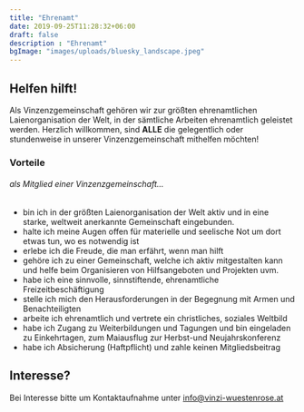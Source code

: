 ```yaml
---
title: "Ehrenamt"
date: 2019-09-25T11:28:32+06:00
draft: false
description : "Ehrenamt"
bgImage: "images/uploads/bluesky_landscape.jpeg"
---
```

## Helfen hilft!
Als Vinzenzgemeinschaft gehören wir zur größten ehrenamtlichen Laienorganisation der Welt, in der sämtliche Arbeiten ehrenamtlich geleistet werden.
Herzlich willkommen, sind **ALLE** die gelegentlich oder stundenweise in unserer Vinzenzgemeinschaft mithelfen möchten!

### Vorteile 
###### als Mitglied einer Vinzenzgemeinschaft...
- bin ich in der größten Laienorganisation der Welt aktiv und in eine starke, weltweit anerkannte Gemeinschaft eingebunden.
- halte ich meine Augen offen für materielle und seelische Not um dort etwas tun, wo es notwendig ist
- erlebe ich die Freude, die man erfährt, wenn man hilft
- gehöre ich zu einer Gemeinschaft, welche ich aktiv mitgestalten kann und helfe beim Organisieren von Hilfsangeboten und Projekten uvm.
- habe ich eine sinnvolle, sinnstiftende, ehrenamtliche Freizeitbeschäftigung
- stelle ich mich den Herausforderungen in der Begegnung mit Armen und Benachteiligten
- arbeite ich ehrenamtlich und vertrete ein christliches, soziales Weltbild
- habe ich Zugang zu Weiterbildungen und Tagungen und bin eingeladen zu Einkehrtagen, zum Maiausflug zur Herbst-und Neujahrskonferenz
- habe ich Absicherung (Haftpflicht) und zahle keinen Mitgliedsbeitrag


## Interesse?
Bei Interesse bitte um Kontaktaufnahme unter info@vinzi-wuestenrose.at